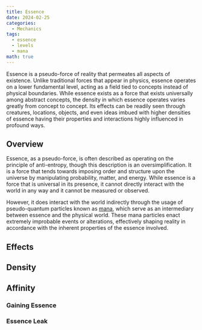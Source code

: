 ```yaml
---
title: Essence
date: 2024-02-25
categories:
  - Mechanics
tags:
  - essence
  - levels
  - mana
math: true
---
```

Essence is a pseudo-force of reality that permeates all aspects of existence. Unlike traditional forces that appear in physics, essence operates on a lower fundamental level, acting as a field tied to concepts instead of physical boundaries. While essence exists as a force that exists universally among abstract concepts, the density in which essence operates varies greatly from concept to concept. Its effects can be readily seen through creatures, locations, objects, and even ideas imbued with higher densities of essence having their properties and interactions highly influenced in profound ways.
## Overview
Essence, as a pseudo-force, is often described as operating on the principle of anti-entropy, though this description is an oversimplification. It is a force that tends towards imposing order and structure upon the universe by manipulating probability, matter, and energy. While essence is a force that is universal in its presence, it cannot directly interact with the world in any way and it cannot be measured or observed.

However, it does interact with the world indirectly through the usage of pseudo-quantum particles known as [mana](posts/essence), which serve as an intermediary between essence and the physical world. These mana particles enact extremely improbable events or alterations, effectively shaping reality in accordance with the inherent properties of the essence involved.
## Effects
## Density
## Affinity
### Gaining Essence
### Essence Leak